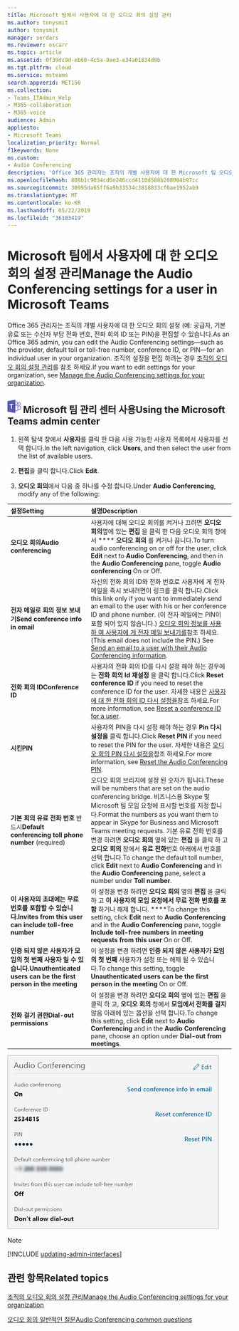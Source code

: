 ```yaml
---
title: Microsoft 팀에서 사용자에 대 한 오디오 회의 설정 관리
ms.author: tonysmit
author: tonysmit
manager: serdars
ms.reviewer: oscarr
ms.topic: article
ms.assetid: 0f39dc9d-eb60-4c5a-9ae3-e34a01834d9b
ms.tgt.pltfrm: cloud
ms.service: msteams
search.appverid: MET150
ms.collection:
- Teams_ITAdmin_Help
- M365-collaboration
- M365-voice
audience: Admin
appliesto:
- Microsoft Teams
localization_priority: Normal
f1keywords: None
ms.custom:
- Audio Conferencing
description: 'Office 365 관리자는 조직의 개별 사용자에 대 한 Microsoft 팀 오디오 회의 설정 (예: 공급자, 기본 유료 또는 수신자 부담 전화 번호, 전화 회의 ID 또는 PIN)을 편집할 수 있습니다. '
ms.openlocfilehash: 808b1c9034cd6e246ccd4110d588b208004b97cc
ms.sourcegitcommit: 30995da65ff6a9b33534c3818833cf0ae1952ab9
ms.translationtype: MT
ms.contentlocale: ko-KR
ms.lasthandoff: 05/22/2019
ms.locfileid: "36183419"
---
```

# <a name="manage-the-audio-conferencing-settings-for-a-user-in-microsoft-teams"></a><span data-ttu-id="de110-103">Microsoft 팀에서 사용자에 대 한 오디오 회의 설정 관리</span><span class="sxs-lookup"><span data-stu-id="de110-103">Manage the Audio Conferencing settings for a user in Microsoft Teams</span></span>

<span data-ttu-id="de110-104">Office 365 관리자는 조직의 개별 사용자에 대 한 오디오 회의 설정 (예: 공급자, 기본 유료 또는 수신자 부담 전화 번호, 전화 회의 ID 또는 PIN)을 편집할 수 있습니다.</span><span class="sxs-lookup"><span data-stu-id="de110-104">As an Office 365 admin, you can edit the Audio Conferencing settings—such as the provider, default toll or toll-free number, conference ID, or PIN—for an individual user in your organization.</span></span> <span data-ttu-id="de110-105">조직의 설정을 편집 하려는 경우 [조직의 오디오 회의 설정 관리](manage-the-audio-conferencing-settings-for-my-organization-in-teams.md)를 참조 하세요.</span><span class="sxs-lookup"><span data-stu-id="de110-105">If you want to edit settings for your organization, see [Manage the Audio Conferencing settings for your organization](manage-the-audio-conferencing-settings-for-my-organization-in-teams.md).</span></span>

## <a name="an-icon-showing-the-microsoft-teams-logomediateams-logo-30x30png-using-the-microsoft-teams-admin-center"></a>![Microsoft 팀 로고를 표시 하는 아이콘](media/teams-logo-30x30.png) <span data-ttu-id="de110-107">Microsoft 팀 관리 센터 사용</span><span class="sxs-lookup"><span data-stu-id="de110-107">Using the Microsoft Teams admin center</span></span>

1. <span data-ttu-id="de110-108">왼쪽 탐색 창에서 **사용자**를 클릭 한 다음 사용 가능한 사용자 목록에서 사용자를 선택 합니다.</span><span class="sxs-lookup"><span data-stu-id="de110-108">In the left navigation, click **Users**, and then select the user from the list of available users.</span></span>

2. <span data-ttu-id="de110-109">**편집**을 클릭 합니다.</span><span class="sxs-lookup"><span data-stu-id="de110-109">Click **Edit**.</span></span>

3. <span data-ttu-id="de110-110">**오디오 회의**에서 다음 중 하나를 수정 합니다.</span><span class="sxs-lookup"><span data-stu-id="de110-110">Under **Audio Conferencing**, modify any of the following:</span></span>

|<span data-ttu-id="de110-111">**설정**</span><span class="sxs-lookup"><span data-stu-id="de110-111">**Setting**</span></span>|<span data-ttu-id="de110-112">**설명**</span><span class="sxs-lookup"><span data-stu-id="de110-112">**Description**</span></span>|
|:-----|:-----|
|<span data-ttu-id="de110-113">**오디오 회의**</span><span class="sxs-lookup"><span data-stu-id="de110-113">**Audio conferencing**</span></span>|<span data-ttu-id="de110-114">사용자에 대해 오디오 회의를 켜거나 끄려면 **오디오 회의**옆에 있는 **편집** 을 클릭 한 다음 오디오 회의 창에서 \*\*\*\* **오디오 회의** 를 켜거나 끕니다.</span><span class="sxs-lookup"><span data-stu-id="de110-114">To turn audio conferencing on or off for the user, click **Edit** next to **Audio Conferencing**, and then in the **Audio Conferencing** pane, toggle **Audio conferencing** On or Off.</span></span>|
|<span data-ttu-id="de110-115">**전자 메일로 회의 정보 보내기**</span><span class="sxs-lookup"><span data-stu-id="de110-115">**Send conference info in email**</span></span>  |<span data-ttu-id="de110-116">자신의 전화 회의 ID와 전화 번호로 사용자에 게 전자 메일을 즉시 보내려면이 링크를 클릭 합니다.</span><span class="sxs-lookup"><span data-stu-id="de110-116">Click this link only if you want to immediately send an email to the user with his or her conference ID and phone number.</span></span> <span data-ttu-id="de110-117">(이 전자 메일에는 PIN이 포함 되어 있지 않습니다.) [오디오 회의 정보를 사용 하 여 사용자에 게 전자 메일 보내기를](send-an-email-to-a-user-with-their-dial-in-information-in-teams.md)참조 하세요.</span><span class="sxs-lookup"><span data-stu-id="de110-117">(This email does not include the PIN.) See [Send an email to a user with their Audio Conferencing information](send-an-email-to-a-user-with-their-dial-in-information-in-teams.md).</span></span>  |
|<span data-ttu-id="de110-118">**전화 회의 ID**</span><span class="sxs-lookup"><span data-stu-id="de110-118">**Conference ID**</span></span>  |<span data-ttu-id="de110-119">사용자의 전화 회의 ID를 다시 설정 해야 하는 경우에는 **전화 회의 Id 재설정** 을 클릭 합니다.</span><span class="sxs-lookup"><span data-stu-id="de110-119">Click **Reset conference ID** if you need to reset the conference ID for the user.</span></span> <span data-ttu-id="de110-120">자세한 내용은 [사용자에 대 한 전화 회의 ID 다시 설정을](reset-a-conference-id-for-a-user-in-teams.md)참조 하세요.</span><span class="sxs-lookup"><span data-stu-id="de110-120">For more information, see [Reset a conference ID for a user](reset-a-conference-id-for-a-user-in-teams.md).</span></span>  |
|<span data-ttu-id="de110-121">**시킨**</span><span class="sxs-lookup"><span data-stu-id="de110-121">**PIN**</span></span> |<span data-ttu-id="de110-122">사용자의 PIN을 다시 설정 해야 하는 경우 **Pin 다시 설정을** 클릭 합니다.</span><span class="sxs-lookup"><span data-stu-id="de110-122">Click **Reset PIN** if you need to reset the PIN for the user.</span></span> <span data-ttu-id="de110-123">자세한 내용은 [오디오 회의 PIN 다시 설정을](reset-the-audio-conferencing-pin-in-teams.md)참조 하세요.</span><span class="sxs-lookup"><span data-stu-id="de110-123">For more information, see [Reset the Audio Conferencing PIN](reset-the-audio-conferencing-pin-in-teams.md).</span></span> |
|<span data-ttu-id="de110-124">**기본 회의 유료 전화 번호** 반드시</span><span class="sxs-lookup"><span data-stu-id="de110-124">**Default conferencing toll phone number** (required)</span></span> |<span data-ttu-id="de110-125">오디오 회의 브리지에 설정 된 숫자가 됩니다.</span><span class="sxs-lookup"><span data-stu-id="de110-125">These will be numbers that are set on the audio conferencing bridge.</span></span> <span data-ttu-id="de110-126">비즈니스용 Skype 및 Microsoft 팀 모임 요청에 표시할 번호를 지정 합니다.</span><span class="sxs-lookup"><span data-stu-id="de110-126">Format the numbers as you want them to appear in Skype for Business and Microsoft Teams meeting requests.</span></span> <span data-ttu-id="de110-127">기본 유료 전화 번호를 변경 하려면 **오디오 회의** 옆에 있는 **편집** 을 클릭 하 고 **오디오 회의** 창에서 **유료 전화**번호 아래에서 번호를 선택 합니다.</span><span class="sxs-lookup"><span data-stu-id="de110-127">To change the default toll number, click **Edit** next to **Audio Conferencing** and in the **Audio Conferencing** pane, select a number under **Toll number**.</span></span> |
|<span data-ttu-id="de110-128">**이 사용자의 초대에는 무료 번호를 포함할 수 있습니다.**</span><span class="sxs-lookup"><span data-stu-id="de110-128">**Invites from this user can include toll-free number**</span></span>|<span data-ttu-id="de110-129">이 설정을 변경 하려면 **오디오 회의** 옆의 **편집** 을 클릭 하 고 **이 사용자의 모임 요청에서 무료 전화 번호를 포함** 하거나 해제 합니다. \*\*\*\*</span><span class="sxs-lookup"><span data-stu-id="de110-129">To change this setting, click **Edit** next to **Audio Conferencing** and in the **Audio Conferencing** pane, toggle **Include toll-free numbers in meeting requests from this user** On or Off.</span></span> |
|<span data-ttu-id="de110-130">**인증 되지 않은 사용자가 모임의 첫 번째 사용자 일 수 있습니다.**</span><span class="sxs-lookup"><span data-stu-id="de110-130">**Unauthenticated users can be the first person in the meeting**</span></span>|<span data-ttu-id="de110-131">이 설정을 변경 하려면 **인증 되지 않은 사용자가 모임의 첫 번째** 사용자가 설정 또는 해제 될 수 있습니다.</span><span class="sxs-lookup"><span data-stu-id="de110-131">To change this setting, toggle **Unauthenticated users can be the first person in the meeting** On or Off.</span></span>
|<span data-ttu-id="de110-132">**전화 걸기 권한**</span><span class="sxs-lookup"><span data-stu-id="de110-132">**Dial-out permissions**</span></span>|<span data-ttu-id="de110-133">이 설정을 변경 하려면 **오디오 회의** 옆에 있는 **편집** 을 클릭 하 고, **오디오 회의** 창에서 **모임에서 전화를 걸지**않음 아래에 있는 옵션을 선택 합니다.</span><span class="sxs-lookup"><span data-stu-id="de110-133">To change this setting, click **Edit** next to **Audio Conferencing** and in the **Audio Conferencing** pane, choose an option under **Dial-out from meetings**.</span></span>|

![사용자에 대 한 오디오 회의 설정을 표시 합니다.](media/teams-manage-audio-conferencing-settings-for-a-user-image1.png)
 

> [!Note]
> [!INCLUDE [updating-admin-interfaces](includes/updating-admin-interfaces.md)]

## <a name="related-topics"></a><span data-ttu-id="de110-135">관련 항목</span><span class="sxs-lookup"><span data-stu-id="de110-135">Related topics</span></span>

[<span data-ttu-id="de110-136">조직의 오디오 회의 설정 관리</span><span class="sxs-lookup"><span data-stu-id="de110-136">Manage the Audio Conferencing settings for your organization</span></span>](manage-the-audio-conferencing-settings-for-my-organization-in-teams.md)

[<span data-ttu-id="de110-137">오디오 회의 일반적인 질문</span><span class="sxs-lookup"><span data-stu-id="de110-137">Audio Conferencing common questions</span></span>](audio-conferencing-common-questions.md)
